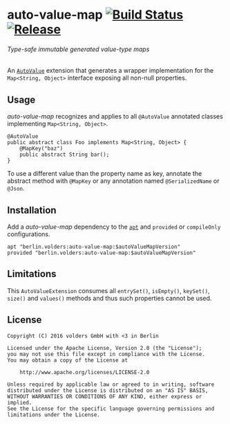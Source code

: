 # auto-value-map [![Build Status][1]][2] [![Release][3]][4]
###### *Type-safe immutable generated value-type maps*

An [`AutoValue`][5] extension that generates a wrapper implementation for the
`Map<String, Object>` interface exposing all non-null properties.

## Usage

*auto-value-map* recognizes and applies to all `@AutoValue` annotated classes
implementing `Map<String, Object>`.

    @AutoValue
    public abstract class Foo implements Map<String, Object> {
        @MapKey("baz")
        public abstract String bar();
    }

To use a different value than the property name as key, annotate the abstract
method with `@MapKey` or any annotation named `@SerializedName` or `@Json`.

## Installation

Add a *auto-value-map* dependency to the [`apt`][6] and `provided` or
`compileOnly` configurations.

    apt "berlin.volders:auto-value-map:$autoValueMapVersion"
    provided "berlin.volders:auto-value-map:$autoValueMapVersion"

## Limitations

This `AutoValueExtension` consumes all `entrySet()`, `isEmpty()`, `keySet()`,
`size()` and `values()` methods and thus such properties cannot be used.

## License

    Copyright (C) 2016 volders GmbH with <3 in Berlin

    Licensed under the Apache License, Version 2.0 (the "License");
    you may not use this file except in compliance with the License.
    You may obtain a copy of the License at
   
        http://www.apache.org/licenses/LICENSE-2.0

    Unless required by applicable law or agreed to in writing, software
    distributed under the License is distributed on an "AS IS" BASIS,
    WITHOUT WARRANTIES OR CONDITIONS OF ANY KIND, either express or implied.
    See the License for the specific language governing permissions and
    limitations under the License.


  [1]: https://travis-ci.org/vertragswecker/auto-value-map.svg?branch=master
  [2]: https://travis-ci.org/vertragswecker/auto-value-map
  [3]: https://jitpack.io/v/berlin.volders/auto-value-map.svg
  [4]: https://jitpack.io/#berlin.volders/auto-value-map
  [5]: https://github.com/google/auto
  [6]: https://bitbucket.org/hvisser/android-apt
